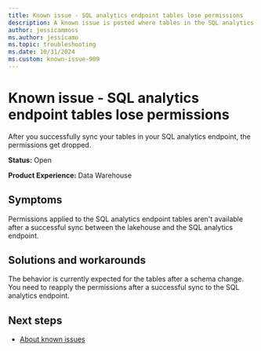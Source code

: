 ```yaml
---
title: Known issue - SQL analytics endpoint tables lose permissions
description: A known issue is posted where tables in the SQL analytics endpoint lose permissions.
author: jessicammoss
ms.author: jessicamo
ms.topic: troubleshooting  
ms.date: 10/31/2024
ms.custom: known-issue-909
---
```


# Known issue - SQL analytics endpoint tables lose permissions

After you successfully sync your tables in your SQL analytics endpoint, the permissions get dropped.

**Status:** Open

**Product Experience:** Data Warehouse

## Symptoms

Permissions applied to the SQL analytics endpoint tables aren't available after a successful sync between the lakehouse and the SQL analytics endpoint.

## Solutions and workarounds

The behavior is currently expected for the tables after a schema change. You need to reapply the permissions after a successful sync to the SQL analytics endpoint.

## Next steps

- [About known issues](https://support.fabric.microsoft.com/known-issues)
